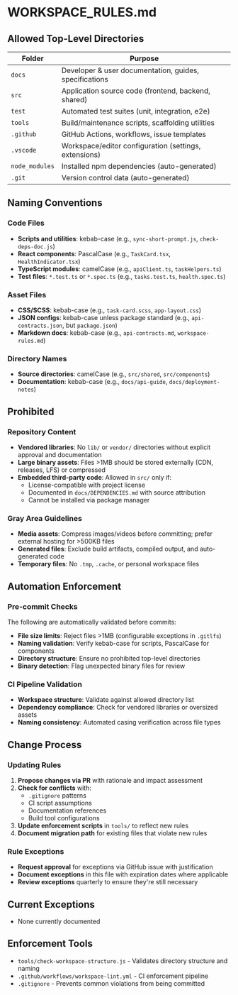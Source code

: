 # WORKSPACE_RULES.md

## Allowed Top-Level Directories

| Folder         | Purpose                                                    |
|----------------|------------------------------------------------------------|
| `docs`         | Developer & user documentation, guides, specifications    |
| `src`          | Application source code (frontend, backend, shared)       |
| `test`         | Automated test suites (unit, integration, e2e)            |
| `tools`        | Build/maintenance scripts, scaffolding utilities          |
| `.github`      | GitHub Actions, workflows, issue templates                |
| `.vscode`      | Workspace/editor configuration (settings, extensions)     |
| `node_modules` | Installed npm dependencies (auto-generated)               |
| `.git`         | Version control data (auto-generated)                     |

## Naming Conventions

### Code Files
- **Scripts and utilities**: kebab-case (e.g., `sync-short-prompt.js`, `check-deps-doc.js`)
- **React components**: PascalCase (e.g., `TaskCard.tsx`, `HealthIndicator.tsx`) 
- **TypeScript modules**: camelCase (e.g., `apiClient.ts`, `taskHelpers.ts`)
- **Test files**: `*.test.ts` or `*.spec.ts` (e.g., `tasks.test.ts`, `health.spec.ts`)

### Asset Files  
- **CSS/SCSS**: kebab-case (e.g., `task-card.scss`, `app-layout.css`)
- **JSON configs**: kebab-case unless package standard (e.g., `api-contracts.json`, but `package.json`)
- **Markdown docs**: kebab-case (e.g., `api-contracts.md`, `workspace-rules.md`)

### Directory Names
- **Source directories**: camelCase (e.g., `src/shared`, `src/components`)
- **Documentation**: kebab-case (e.g., `docs/api-guide`, `docs/deployment-notes`)

## Prohibited

### Repository Content
- **Vendored libraries**: No `lib/` or `vendor/` directories without explicit approval and documentation
- **Large binary assets**: Files >1MB should be stored externally (CDN, releases, LFS) or compressed
- **Embedded third-party code**: Allowed in `src/` only if:
  - License-compatible with project license
  - Documented in `docs/DEPENDENCIES.md` with source attribution
  - Cannot be installed via package manager

### Gray Area Guidelines  
- **Media assets**: Compress images/videos before committing; prefer external hosting for >500KB files
- **Generated files**: Exclude build artifacts, compiled output, and auto-generated code
- **Temporary files**: No `.tmp`, `.cache`, or personal workspace files

## Automation Enforcement

### Pre-commit Checks
The following are automatically validated before commits:

- **File size limits**: Reject files >1MB (configurable exceptions in `.gitlfs`)
- **Naming validation**: Verify kebab-case for scripts, PascalCase for components
- **Directory structure**: Ensure no prohibited top-level directories
- **Binary detection**: Flag unexpected binary files for review

### CI Pipeline Validation
- **Workspace structure**: Validate against allowed directory list
- **Dependency compliance**: Check for vendored libraries or oversized assets
- **Naming consistency**: Automated casing verification across file types

## Change Process

### Updating Rules
1. **Propose changes via PR** with rationale and impact assessment
2. **Check for conflicts** with:
   - `.gitignore` patterns
   - CI script assumptions  
   - Documentation references
   - Build tool configurations
3. **Update enforcement scripts** in `tools/` to reflect new rules
4. **Document migration path** for existing files that violate new rules

### Rule Exceptions
- **Request approval** for exceptions via GitHub issue with justification
- **Document exceptions** in this file with expiration dates where applicable
- **Review exceptions** quarterly to ensure they're still necessary

## Current Exceptions
- None currently documented

## Enforcement Tools
- `tools/check-workspace-structure.js` - Validates directory structure and naming
- `.github/workflows/workspace-lint.yml` - CI enforcement pipeline
- `.gitignore` - Prevents common violations from being committed
